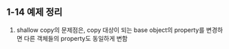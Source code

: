 ## 1-14 예제 정리

1. shallow copy의 문제점은, copy 대상이 되는 base object의 property를 변경하면 다른 객체들의 property도 동일하게 변함
